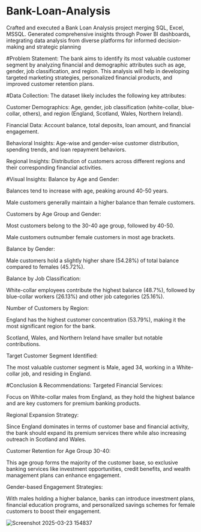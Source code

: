# Bank-Loan-Analysis
Crafted and executed a Bank Loan Analysis project merging SQL, Excel, MSSQL. Generated comprehensive insights through Power BI dashboards, integrating data analysis from diverse platforms for informed decision-making and strategic planning

#Problem Statement:
The bank aims to identify its most valuable customer segment by analyzing financial and demographic attributes such as age, gender, job classification, and region. This analysis will help in developing targeted marketing strategies, personalized financial products, and improved customer retention plans.

#Data Collection:
The dataset likely includes the following key attributes:

Customer Demographics: Age, gender, job classification (white-collar, blue-collar, others), and region (England, Scotland, Wales, Northern Ireland).

Financial Data: Account balance, total deposits, loan amount, and financial engagement.

Behavioral Insights: Age-wise and gender-wise customer distribution, spending trends, and loan repayment behaviors.

Regional Insights: Distribution of customers across different regions and their corresponding financial activities.

#Visual Insights:
Balance by Age and Gender:

Balances tend to increase with age, peaking around 40-50 years.

Male customers generally maintain a higher balance than female customers.

Customers by Age Group and Gender:

Most customers belong to the 30-40 age group, followed by 40-50.

Male customers outnumber female customers in most age brackets.

Balance by Gender:

Male customers hold a slightly higher share (54.28%) of total balance compared to females (45.72%).

Balance by Job Classification:

White-collar employees contribute the highest balance (48.7%), followed by blue-collar workers (26.13%) and other job categories (25.16%).

Number of Customers by Region:

England has the highest customer concentration (53.79%), making it the most significant region for the bank.

Scotland, Wales, and Northern Ireland have smaller but notable contributions.

Target Customer Segment Identified:

The most valuable customer segment is Male, aged 34, working in a White-collar job, and residing in England.

#Conclusion & Recommendations:
Targeted Financial Services:

Focus on White-collar males from England, as they hold the highest balance and are key customers for premium banking products.

Regional Expansion Strategy:

Since England dominates in terms of customer base and financial activity, the bank should expand its premium services there while also increasing outreach in Scotland and Wales.

Customer Retention for Age Group 30-40:

This age group forms the majority of the customer base, so exclusive banking services like investment opportunities, credit benefits, and wealth management plans can enhance engagement.

Gender-based Engagement Strategies:

With males holding a higher balance, banks can introduce investment plans, financial education programs, and personalized savings schemes for female customers to boost their engagement.

![Screenshot 2025-03-23 154837](https://github.com/user-attachments/assets/657b7f0f-ad0f-493e-aa93-f4c3916ad540)



